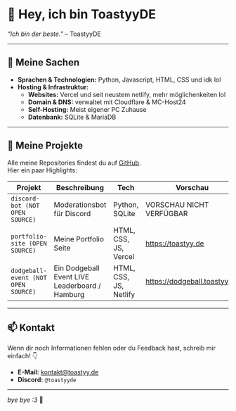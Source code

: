 # 👋 Hey, ich bin ToastyyDE
*“Ich bin der beste.”* – ToastyyDE

---

## 🚀 Meine Sachen
- **Sprachen & Technologien:** Python, Javascript, HTML, CSS und idk lol
- **Hosting & Infrastruktur:**
  - **Websites:** Vercel und seit neustem netlify, mehr möglichenkeiten lol
  - **Domain & DNS:** verwaltet mit Cloudflare & MC-Host24
  - **Self-Hosting:** Meist eigener PC Zuhause
  - **Datenbank:** SQLite & MariaDB

---

## 📂 Meine Projekte
Alle meine Repositories findest du auf [GitHub](https://github.com/ToastyyDE).  
Hier ein paar Highlights:

| Projekt                             | Beschreibung                                   | Tech                    | Vorschau                     |
| ----------------------------------  | ---------------------------------------------- | ----------------------- | ---------------------------- |
| `discord-bot (NOT OPEN SOURCE)`     | Moderationsbot für Discord                     | Python, SQLite          | VORSCHAU NICHT VERFÜGBAR     |
| `portfolio-site (OPEN SOURCE)`      | Meine Portfolio Seite                          | HTML, CSS, JS, Vercel   | https://toastyy.de           |
| `dodgeball-event (NOT OPEN SOURCE)` | Ein Dodgeball Event LIVE Leaderboard / Hamburg | HTML, CSS, JS, Netlify  | https://dodgeball.toastyy.de |

---

## 📫 Kontakt
Wenn dir noch Informationen fehlen oder du Feedback hast, schreib mir einfach! 👇
- **E-Mail:** [kontakt@toastyy.de](mailto:kontakt@toastyy.de)  
- **Discord:** `@toastyyde`

---

*bye bye :3* 🚀
